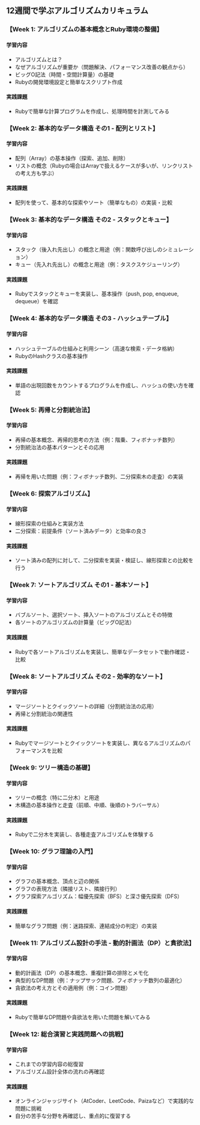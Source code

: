## 12週間で学ぶアルゴリズムカリキュラム  

### 【Week 1: アルゴリズムの基本概念とRuby環境の整備】  

#### 学習内容
- アルゴリズムとは？  
- なぜアルゴリズムが重要か（問題解決、パフォーマンス改善の観点から）
- ビッグO記法（時間・空間計算量）の基礎
- Rubyの開発環境設定と簡単なスクリプト作成

#### 実践課題
- Rubyで簡単な計算プログラムを作成し、処理時間を計測してみる  

### 【Week 2: 基本的なデータ構造 その1 - 配列とリスト】  

#### 学習内容
- 配列（Array）の基本操作（探索、追加、削除）
- リストの概念（Rubyの場合はArrayで扱えるケースが多いが、リンクリストの考え方も学ぶ）

#### 実践課題
- 配列を使って、基本的な探索やソート（簡単なもの）の実装・比較  

### 【Week 3: 基本的なデータ構造 その2 - スタックとキュー】  

#### 学習内容
- スタック（後入れ先出し）の概念と用途（例：関数呼び出しのシミュレーション）
- キュー（先入れ先出し）の概念と用途（例：タスクスケジューリング）

#### 実践課題
- Rubyでスタックとキューを実装し、基本操作（push, pop, enqueue, dequeue）を確認  

### 【Week 4: 基本的なデータ構造 その3 - ハッシュテーブル】  

#### 学習内容
- ハッシュテーブルの仕組みと利用シーン（高速な検索・データ格納）
- RubyのHashクラスの基本操作  

#### 実践課題
- 単語の出現回数をカウントするプログラムを作成し、ハッシュの使い方を確認  

### 【Week 5: 再帰と分割統治法】  

#### 学習内容
- 再帰の基本概念、再帰的思考の方法（例：階乗、フィボナッチ数列）
- 分割統治法の基本パターンとその応用  

#### 実践課題
- 再帰を用いた問題（例：フィボナッチ数列、二分探索木の走査）の実装  

### 【Week 6: 探索アルゴリズム】  

#### 学習内容
- 線形探索の仕組みと実装方法
- 二分探索：前提条件（ソート済みデータ）と効率の良さ  

#### 実践課題
- ソート済みの配列に対して、二分探索を実装・検証し、線形探索との比較を行う  

### 【Week 7: ソートアルゴリズム その1 - 基本ソート】  

#### 学習内容
- バブルソート、選択ソート、挿入ソートのアルゴリズムとその特徴
- 各ソートのアルゴリズムの計算量（ビッグO記法）  

#### 実践課題
- Rubyで各ソートアルゴリズムを実装し、簡単なデータセットで動作確認・比較  

### 【Week 8: ソートアルゴリズム その2 - 効率的なソート】  

#### 学習内容
- マージソートとクイックソートの詳細（分割統治法の応用）
- 再帰と分割統治の関連性  

#### 実践課題
- Rubyでマージソートとクイックソートを実装し、異なるアルゴリズムのパフォーマンスを比較  

### 【Week 9: ツリー構造の基礎】  

#### 学習内容
- ツリーの概念（特に二分木）と用途
- 木構造の基本操作と走査（前順、中順、後順のトラバーサル）  

#### 実践課題
- Rubyで二分木を実装し、各種走査アルゴリズムを体験する  

### 【Week 10: グラフ理論の入門】  

#### 学習内容
- グラフの基本概念、頂点と辺の関係
- グラフの表現方法（隣接リスト、隣接行列）
- グラフ探索アルゴリズム：幅優先探索（BFS）と深さ優先探索（DFS）  

#### 実践課題
- 簡単なグラフ問題（例：迷路探索、連結成分の判定）の実装  

### 【Week 11: アルゴリズム設計の手法 - 動的計画法（DP）と貪欲法】  

#### 学習内容
- 動的計画法（DP）の基本概念、重複計算の排除とメモ化
- 典型的なDP問題（例：ナップサック問題、フィボナッチ数列の最適化）
- 貪欲法の考え方とその適用例（例：コイン問題）  

#### 実践課題
- Rubyで簡単なDP問題や貪欲法を用いた問題を解いてみる  

### 【Week 12: 総合演習と実践問題への挑戦】  

#### 学習内容
- これまでの学習内容の総復習
- アルゴリズム設計全体の流れの再確認  

#### 実践課題
- オンラインジャッジサイト（AtCoder、LeetCode、Paizaなど）で実践的な問題に挑戦  
- 自分の苦手な分野を再確認し、重点的に復習する  
